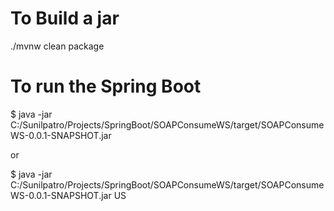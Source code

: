 # To Build a jar
./mvnw clean package

# To run the Spring Boot
$ java -jar C:/Sunilpatro/Projects/SpringBoot/SOAPConsumeWS/target/SOAPConsumeWS-0.0.1-SNAPSHOT.jar

or

$ java -jar C:/Sunilpatro/Projects/SpringBoot/SOAPConsumeWS/target/SOAPConsumeWS-0.0.1-SNAPSHOT.jar US